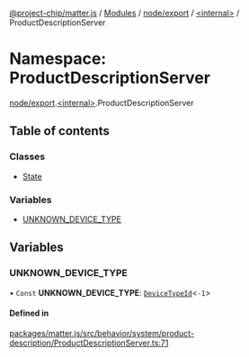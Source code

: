[@project-chip/matter.js](../README.md) / [Modules](../modules.md) / [node/export](node_export.md) / [\<internal\>](node_export._internal_.md) / ProductDescriptionServer

# Namespace: ProductDescriptionServer

[node/export](node_export.md).[\<internal\>](node_export._internal_.md).ProductDescriptionServer

## Table of contents

### Classes

- [State](../classes/node_export._internal_.ProductDescriptionServer.State.md)

### Variables

- [UNKNOWN\_DEVICE\_TYPE](node_export._internal_.ProductDescriptionServer.md#unknown_device_type)

## Variables

### UNKNOWN\_DEVICE\_TYPE

• `Const` **UNKNOWN\_DEVICE\_TYPE**: [`DeviceTypeId`](datatype_export.md#devicetypeid)\<``-1``\>

#### Defined in

[packages/matter.js/src/behavior/system/product-description/ProductDescriptionServer.ts:71](https://github.com/project-chip/matter.js/blob/558e12c94a201592c28c7bc0743705360b3e5ca6/packages/matter.js/src/behavior/system/product-description/ProductDescriptionServer.ts#L71)
